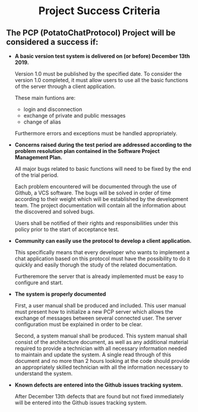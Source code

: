 <center>
<h1>Project Success Criteria</h1>
</center>

## The PCP (**P**otato**C**hat**P**rotocol) Project will be considered a success if:
* **A basic version test system is delivered on (or before) December 13th 2019.**
 
  Version 1.0 must be published by the specified date. To consider the version 1.0 completed, it must allow users to use all the basic functions of the server through a client application. 

  These main funtions are:
  * login and disconnection
  * exchange of private and public messages
  * change of alias
  
  Furthermore errors and exceptions must be handled appropriately.


* **Concerns raised during the test period are addressed according to the problem resolution plan contained in the Software Project Management Plan.**

  All major bugs related to basic functions will need to be fixed by the end of the trial period.

  Each problem encountered will be documented through the use of Github, a VCS software. The bugs will be solved in order of time according to their weight which will be established by the development team.
  The project documentation will contain all the information about the discovered and solved bugs.

  Users shall be notified of their rights and responsibilities under this policy prior to the start of acceptance test.


* **Community can easily use the protocol to develop a client application.**

  This specifically means that every developer who wants to implement a chat application based on this protocol must have the possibility to do it quickly and easily thorugh the study of the related documentation.

  Furtheremore the server that is already implemented must be easy to configure and start.


* **The system is properly documented**

  First, a user manual shall be produced and included. This user manual must present how to initialize a new PCP server which allows the exchange of messages between several connected user. The server configuration must be explained in order to be clear.

  Second, a system manual shall be produced. This system manual shall consist of the architecture document, as well as any additional material required to provide a technician with all necessary information needed to maintain and update the system. A single read through of this document and no more than 2 hours looking at the code should provide an appropriately skilled technician with all the information necessary to understand the system.

* **Known defects are entered into the Github issues tracking system.**

  After December 13th defects that are found but not fixed immediately will be entered into the Github issues tracking system.
